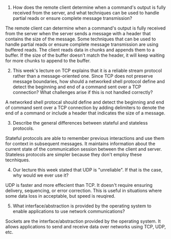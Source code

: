 1. How does the remote client determine when a command's output is fully received from the server, and what techniques can be used to handle partial reads or ensure complete message transmission?

The remote client can determine when a command's output is fully received from the server when the server sends a message with a header that contains the size of the message. Some techniques that can be used to handle partial reads or ensure complete message transmission are using buffered reads. The client reads data in chunks and appends them to a buffer. If the size of the buffer doesn't match the header, it will keep waiting for more chunks to append to the buffer.  

2. This week's lecture on TCP explains that it is a reliable stream protocol rather than a message-oriented one. Since TCP does not preserve message boundaries, how should a networked shell protocol define and detect the beginning and end of a command sent over a TCP connection? What challenges arise if this is not handled correctly?

A networked shell protocal should define and detect the beginning and end of command sent over a TCP connection by adding delimiters to denote the end of a command or include a header that indicates the size of a message.

3. Describe the general differences between stateful and stateless protocols.

Stateful protocols are able to remember previous interactions and use them for context in subsequent messages. It maintains information about the current state of the communication session between the client and server. Stateless protocols are simpler because they don't employ these tecnhiques. 

4. Our lecture this week stated that UDP is "unreliable". If that is the case, why would we ever use it?

UDP is faster and more effecient than TCP. It doesn't require ensuring delivery, sequencing, or error correction. This is useful in situations where some data loss in acceptable, but speed is reuqired. 

5. What interface/abstraction is provided by the operating system to enable applications to use network communications?

Sockets are the interface/abstraction provided by the operating system. It allows applications to send and receive data over networks using TCP, UDP, etc. 